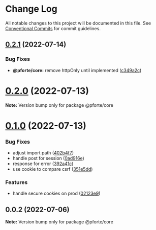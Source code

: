 # Change Log

All notable changes to this project will be documented in this file.
See [Conventional Commits](https://conventionalcommits.org) for commit guidelines.

## [0.2.1](https://github.com/pixelass/pforte/compare/v0.2.0...v0.2.1) (2022-07-14)

### Bug Fixes

- **@pforte/core:** remove httpOnly until implemented ([c349a2c](https://github.com/pixelass/pforte/commit/c349a2c61d60b44041288c51b3c44f6ecb7acd3c))

# [0.2.0](https://github.com/pixelass/pforte/compare/v0.1.0...v0.2.0) (2022-07-13)

**Note:** Version bump only for package @pforte/core

# [0.1.0](https://github.com/pixelass/pforte/compare/v0.0.2...v0.1.0) (2022-07-13)

### Bug Fixes

- adjust import path ([402b4f7](https://github.com/pixelass/pforte/commit/402b4f758559038a0cdd3248b88c487b6235f0ba))
- handle post for session ([0ad916e](https://github.com/pixelass/pforte/commit/0ad916e4aca56d04108189597a83d7f9b9a5111c))
- response for error ([392a41c](https://github.com/pixelass/pforte/commit/392a41c39b1c44e7ba515de05f9720c1e2afee22))
- use cookie to compare csrf ([351e5dd](https://github.com/pixelass/pforte/commit/351e5ddc08e3821f626efc9d15c67955fb3e8792))

### Features

- handle secure cookies on prod ([02123e9](https://github.com/pixelass/pforte/commit/02123e9c8d12b6ee09cceaaab48391e8c41ddfea))

## 0.0.2 (2022-07-06)

**Note:** Version bump only for package @pforte/core
